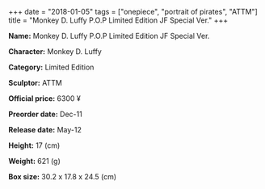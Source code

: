 +++
date = "2018-01-05"
tags = ["onepiece", "portrait of pirates", "ATTM"]
title = "Monkey D. Luffy P.O.P Limited Edition JF Special Ver."
+++

**Name:** Monkey D. Luffy P.O.P Limited Edition JF Special Ver.

**Character:** Monkey D. Luffy

**Category:** Limited Edition 

**Sculptor:** ATTM

**Official price:** 6300 ¥

**Preorder date:** Dec-11

**Release date:** May-12

**Height:** 17 (cm)

**Weight:** 621 (g)

**Box size:** 30.2 x 17.8 x 24.5 (cm)


